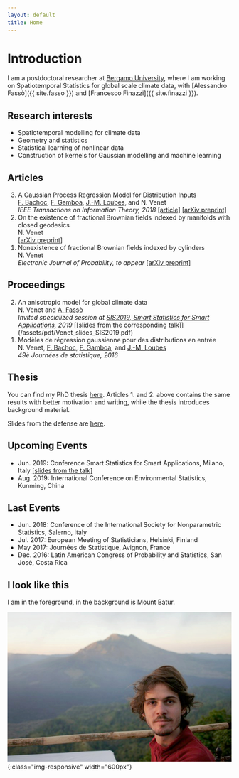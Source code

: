 ```yaml
---
layout: default
title: Home
---
```

# Introduction

I am a postdoctoral researcher at [Bergamo University](https://en.unibg.it/), where I am working on Spatiotemporal Statistics for global scale climate data, with [Alessandro Fassò]({{ site.fasso }}) and [Francesco Finazzi]({{ site.finazzi }}).

## Research interests

* Spatiotemporal modelling for climate data
* Geometry and statistics
* Statistical learning of nonlinear data
* Construction of kernels for Gaussian modelling and machine learning

## Articles

<ol>
	<li value="3">A Gaussian Process Regression Model for Distribution Inputs<br>
	<a href="{{ site.bachoc }}">F. Bachoc</a>,  <a href="{{ site.gamboa }}">F. Gamboa</a>, <a href="{{ site.loubes }}">J.-M. Loubes</a>, and N. Venet <br>
	    <em>IEEE Transactions on Information Theory, 2018</em> <a href="https://ieeexplore.ieee.org/document/8066326">[article]</a> <a href="https://arxiv.org/pdf/1701.09055.pdf">[arXiv preprint]</a>
	</li>
	<li value="2">On the existence of fractional Brownian fields indexed by manifolds with closed geodesics<br>
	N. Venet<br>
	    <a href="https://arxiv.org/pdf/1612.05984.pdf">[arXiv preprint]</a>
	</li>
	<li value="1">Nonexistence of fractional Brownian fields indexed by cylinders<br>
	N. Venet<br>
	    <em>Electronic Journal of Probability, to appear</em> <a href="https://arxiv.org/pdf/1612.05983.pdf">[arXiv preprint]</a>
	</li>
</ol>

## Proceedings

<ol>
	<li value="2">An anisotropic model for global climate data<br>
	N. Venet and <a href="{{ site.fasso }}">A. Fassò</a><br>
	    <em>Invited specialized session at <a href="http://meetings3.sis-statistica.org/index.php/SIS2019/sis2019/">SIS2019, Smart Statistics for Smart Applications</a>, 2019</em> [[slides from the corresponding talk]](/assets/pdf/Venet_slides_SIS2019.pdf)
	</li>
	<li value="1">Modèles de régression gaussienne pour des distributions en entrée<br>
	N. Venet, <a href="{{ site.bachoc }}">F. Bachoc</a>,  <a href="{{ site.gamboa }}">F. Gamboa</a>, and  <a href="{{ site.loubes }}">J.-M. Loubes</a> <br>
	    <em> 49è Journées de statistique, 2016</em>
	</li>
</ol>

## Thesis

You can find my PhD thesis [here](http://thesesups.ups-tlse.fr/3658/). Articles 1. and 2. above contains the same results with better motivation and writing, while the thesis introduces background material.

Slides from the defense are [here](/assets/pdf/slides_Venet_PhD2016.pdf).

## Upcoming Events

- Jun. 2019: Conference Smart Statistics for Smart Applications, Milano, Italy [[slides from the talk]](/assets/pdf/Venet_slides_SIS2019.pdf)
- Aug. 2019: International Conference on Environmental Statistics, Kunming, China

## Last Events

- Jun. 2018: Conference of the International Society for Nonparametric Statistics, Salerno, Italy
- Jul. 2017: European Meeting of Statisticians, Helsinki, Finland
- May 2017: Journées de Statistique, Avignon, France
- Dec. 2016: Latin American Congress of Probability and Statistics, San José, Costa Rica

## I look like this

I am in the foreground, in the background is Mount Batur.

![I look like that](/assets/pictures/me.jpg){:class="img-responsive" width="600px"}
